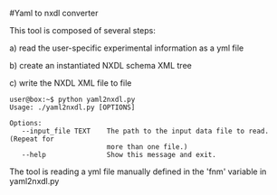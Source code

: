 #Yaml to nxdl converter

This tool is composed of several steps:

a) read the user-specific experimental information as a yml file 

b) create an instantiated NXDL schema XML tree

c) write the NXDL XML file to file

```console
user@box:~$ python yaml2nxdl.py
Usage: ./yaml2nxdl.py [OPTIONS]

Options:
   --input_file TEXT    The path to the input data file to read. (Repeat for
                        more than one file.)
   --help               Show this message and exit.
```

The tool is reading a yml file manually defined in the 'fnm' variable in yaml2nxdl.py

